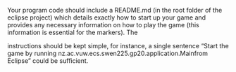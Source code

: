 Your program code should include a ​README.md​ (in the root folder of the eclipse project) which details exactly how to start up your game and provides any necessary information on how to play the game (this information is essential for the markers). The
 
instructions should be kept simple, for instance, a single sentence “Start the game by running nz.ac.vuw.ecs.swen225.gp20.application.Main​ from Eclipse” could be sufficient.